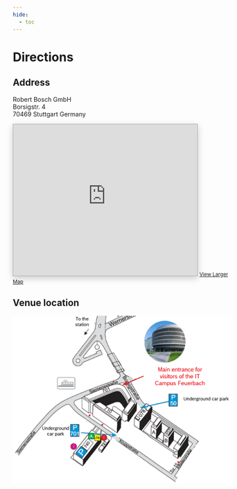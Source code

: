 ```yaml
---
hide:
  - toc
---
```


# Directions

## Address

Robert Bosch GmbH  
Borsigstr. 4  
70469 Stuttgart
Germany

<iframe width="425" height="350" frameborder="0" scrolling="no" marginheight="0" marginwidth="0" 
src="https://www.openstreetmap.org/export/embed.html?bbox=9.167173504829409%2C48.81343971320901%2C9.172430634498598%2C48.81561570985024&amp;layer=mapnik" 
style="border: 1px solid #aaaaaa; box-shadow: 0 5px 15px rgba(0, 0, 0, 0.2);"></iframe>
<small><a href="https://www.openstreetmap.org/#map=12/17.0759/-61.8260">View Larger Map</a></small>

## Venue location

![Venue map](images/map_english.png)
